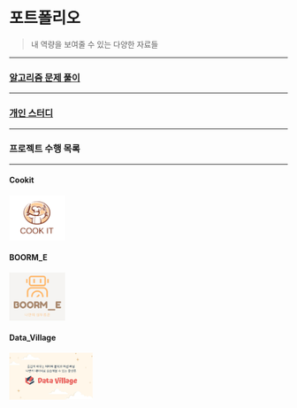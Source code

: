 # 포트폴리오
> 내 역량을 보여줄 수 있는 다양한 자료들
---

### [알고리즘 문제 풀이](./Algorithm)
---
### [개인 스터디](./Study/)
---
### 프로젝트 수행 목록
---

#### Cookit

<a href="./Projects/Cookit"><img src="./Pictures/COOK_IT_LOGO.jpg" alt="img" width = "20%" /></a>

#### BOORM_E

<a href="./Projects/BOORM_E"><img src="./Pictures/BOORM_E_LOGO.png" alt="img" width = "20%" /></a>

#### Data_Village

<a href="./Projects/Data_Village"><img src="./Pictures/Data_Village_LOGO.jpg" alt="img" width = "30%" /></a>